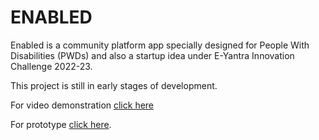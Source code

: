 # ENABLED

Enabled is a community platform app specially designed for People With Disabilities (PWDs) and also a startup idea under E-Yantra Innovation Challenge 2022-23.

This project is still in early stages of development.

For video demonstration [click here](https://www.youtube.com/watch?v=wrikhplbizg)

For prototype [click here](https://www.figma.com/file/Y2Yy3gAiDjfiGj8P2AEcRr/App-design?t=61I7jFPRDz5ogoo6-1).
